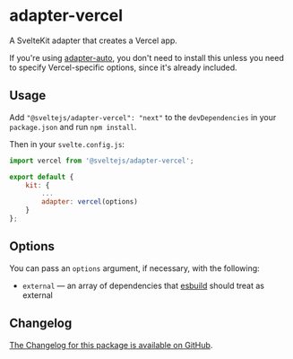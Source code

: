 # adapter-vercel

A SvelteKit adapter that creates a Vercel app.

If you're using [adapter-auto](../adapter-auto), you don't need to install this unless you need to specify Vercel-specific options, since it's already included.

## Usage

Add `"@sveltejs/adapter-vercel": "next"` to the `devDependencies` in your `package.json` and run `npm install`.

Then in your `svelte.config.js`:

```js
import vercel from '@sveltejs/adapter-vercel';

export default {
	kit: {
		...
		adapter: vercel(options)
	}
};
```

## Options

You can pass an `options` argument, if necessary, with the following:

- `external` — an array of dependencies that [esbuild](https://esbuild.github.io/api/#external) should treat as external

## Changelog

[The Changelog for this package is available on GitHub](https://github.com/sveltejs/kit/blob/master/packages/adapter-vercel/CHANGELOG.md).
